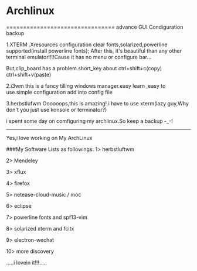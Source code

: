 # Archlinux
================================
advance GUI Condiguration backup

1.XTERM
  .Xresources configuration  clear fonts,solarized,powerline supported(install powerline fonts);
  After this, it's beautiful than any other terminal emulator!!!!Cause it has no menu or configure bar...
  
  But,clip_board has a problem.short_key about ctrl+shift+c(copy)  ctrl+shift+v(paste)
  
  
2.i3wm
  this is a fancy tilling windows manager.easy learn ,easy to use.simple configuration add into config file
  
3.herbstlufwm
  Oooooops,this is amazing! i have to use xterm(lazy guy,Why don't you just use konsole or terminator?) 


i spent some day on comfiguring my archlinux.So keep a backup   -_-!

----------------------------------------
Yes,i love working on My ArchLinux 

###My Software Lists as followings:
1> herbstluftwm

2>  Mendeley

3> xflux

4> firefox

5> netease-cloud-music / moc

6> eclipse

7> powerline fonts  and spf13-vim

8> solarized xterm and  fcitx

9> electron-wechat

10> more discovery


.....i lovein it!!!.....


